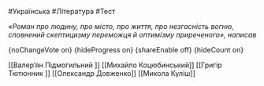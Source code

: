 #Українська #Література #Тест

*«Роман про людину, про місто, про життя, про незгасність вогню, сповнений скептицизму переможця й оптимізму приреченого», написав*

{noChangeVote on}
{hideProgress on}
{shareEnable off}
{hideCount on}

[[Валер’ян Підмогильний ]]
[[Михайло Коцюбинський]]
[[Григір Тютюнник ]]
[[Олександр Довженко]]
[[Микола Куліш]]
